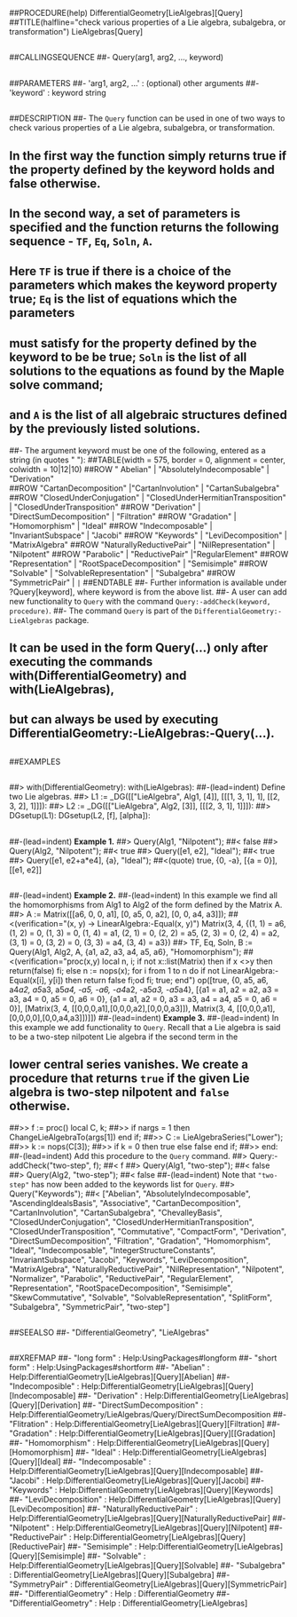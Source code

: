 ##PROCEDURE(help) DifferentialGeometry[LieAlgebras][Query]
##TITLE(halfline="check various properties of a Lie algebra, subalgebra, or transformation") LieAlgebras[Query]
##
##CALLINGSEQUENCE
##- Query(arg1, arg2, ..., keyword)
##
##PARAMETERS
##- 'arg1, arg2, ...' : (optional) other arguments
##- 'keyword' : keyword string
##
##DESCRIPTION
##- The `Query` function can be used in one of two ways to check various properties of a Lie algebra, subalgebra, or transformation.  
## In the first way the function simply returns true if the property defined by the keyword holds and false otherwise. 
## In the second way, a set of parameters is specified and the function returns the following sequence - `TF`, `Eq`, `Soln`, `A`. 
## Here `TF` is true if there is a choice of the parameters which makes the keyword property true; `Eq` is the list of equations which the parameters 
## must satisfy for the property defined by the keyword to be be true; `Soln` is the list of all solutions to the equations as found by the Maple solve command; 
## and `A` is the list of all algebraic structures defined by the previously listed solutions.
##- The argument keyword must be one of the following, entered as a string (in quotes "  "):
##TABLE(width = 575, border = 0, alignment = center, colwidth = 10|12|10)
##ROW " Abelian" | "AbsolutelyIndecomposable"  | "Derivation"  
##ROW "CartanDecomposition" |"CartanInvolution" | "CartanSubalgebra"
##ROW "ClosedUnderConjugation" | "ClosedUnderHermitianTransposition" | "ClosedUnderTransposition" 
##ROW "Derivation" | "DirectSumDecomposition" | "Filtration" 
##ROW "Gradation" | "Homomorphism" | "Ideal"
##ROW "Indecomposable" | "InvariantSubspace" | "Jacobi"
##ROW "Keywords" | "LeviDecomposition" | "MatrixAlgebra"
##ROW "NaturallyReductivePair" | "NilRepresentation" | "Nilpotent" 
##ROW "Parabolic" | "ReductivePair" |"RegularElement"
##ROW "Representation" | "RootSpaceDecomposition" | "Semisimple" 
##ROW "Solvable" | "SolvableRepresentation" | "Subalgebra"
##ROW "SymmetricPair" | `` | ``
##ENDTABLE
##- Further information is available under ?Query[keyword], where keyword is from the above list.
##- A user can add new functionality to `Query` with the command `Query:-addCheck(keyword, procedure)`.
##- The command `Query` is part of the `DifferentialGeometry:-LieAlgebras` package.  
## It can be used in the form Query(...) only after executing the commands with(DifferentialGeometry) and with(LieAlgebras), 
## but can always be used by executing DifferentialGeometry:-LieAlgebras:-Query(...).  
##
##EXAMPLES
##
##> with(DifferentialGeometry): with(LieAlgebras):
##-(lead=indent) Define two Lie algebras.
##> L1 := _DG([["LieAlgebra", Alg1, [4]], [[[1, 3, 1], 1], [[2, 3, 2], 1]]]):
##> L2 := _DG([["LieAlgebra", Alg2, [3]], [[[2, 3, 1], 1]]]):
##> DGsetup(L1): DGsetup(L2, [f], [alpha]):
##
##-(lead=indent) **Example 1.**
##> Query(Alg1, "Nilpotent");
##< false
##> Query(Alg2, "Nilpotent");
##< true
##> Query([e1, e2], "Ideal");
##< true
##> Query([e1, e2+a*e4], {a}, "Ideal");
##<(quote) true, {0, -a}, [{a = 0}], [[e1, e2]]
##
##-(lead=indent) **Example 2.**
##-(lead=indent) In this example we find all the homomorphisms from Alg1 to Alg2 of the form defined by the Matrix A.
##> A := Matrix([[a6, 0, 0, a1], [0, a5, 0, a2], [0, 0, a4, a3]]); 
##<(verification="(x, y) -> LinearAlgebra:-Equal(x, y)") Matrix(3, 4, {(1, 1) = a6, (1, 2) = 0, (1, 3) = 0, (1, 4) = a1, (2, 1) = 0, (2, 2) = a5, (2, 3) = 0, (2, 4) = a2, (3, 1) = 0, (3, 2) = 0, (3, 3) = a4, (3, 4) = a3})
##> TF, Eq, Soln, B := Query(Alg1, Alg2, A, {a1, a2, a3, a4, a5, a6}, "Homomorphism");
##<(verification="proc(x,y) local n, i; if not x::list(Matrix) then if x <>y then return(false) fi;  else n := nops(x); for i from 1 to n do if not LinearAlgebra:-Equal(x[i], y[i]) then return false fi;od fi; true; end") op([true, {0, a5, a6, a4*a2, a5*a3, a5*a4, -a5, -a6, -a4*a2, -a5*a3, -a5*a4}, [{a1 = a1, a2 = a2, a3 = a3, a4 = 0, a5 = 0, a6 = 0}, {a1 = a1, a2 = 0, a3 = a3, a4 = a4, a5 = 0, a6 = 0}], [Matrix(3, 4, [[0,0,0,a1],[0,0,0,a2],[0,0,0,a3]]), Matrix(3, 4, [[0,0,0,a1],[0,0,0,0],[0,0,a4,a3]])]])
##-(lead=indent) **Example 3.**
##-(lead=indent) In this example we add functionality to `Query`. Recall that a Lie algebra is said to be a two-step nilpotent Lie algebra if the second term in the 
## lower central series vanishes. We create a procedure that returns `true` if the given Lie algebra is two-step nilpotent and `false` otherwise.
##>> f := proc() local C, k;
##>> if nargs = 1 then ChangeLieAlgebraTo(args[1]) end if;
##>> C := LieAlgebraSeries("Lower");
##>> k := nops(C[3]);
##>> if k = 0 then true else false end if;
##>> end:
##-(lead=indent) Add this procedure to the `Query` command.
##> Query:-addCheck("two-step", f);
##< f
##> Query(Alg1, "two-step");
##< false  
##> Query(Alg2, "two-step");
##< false
##-(lead=indent) Note that `"two-step"` has now been added to the keywords list for `Query`.
##> Query("Keywords");
##< ["Abelian", "AbsolutelyIndecomposable", "AscendingIdealsBasis", "Associative", "CartanDecomposition", "CartanInvolution", "CartanSubalgebra", "ChevalleyBasis", "ClosedUnderConjugation", "ClosedUnderHermitianTransposition", "ClosedUnderTransposition", "Commutative", "CompactForm", "Derivation", "DirectSumDecomposition", "Filtration", "Gradation", "Homomorphism", "Ideal", "Indecomposable", "IntegerStructureConstants", "InvariantSubspace", "Jacobi", "Keywords", "LeviDecomposition", "MatrixAlgebra", "NaturallyReductivePair", "NilRepresentation", "Nilpotent", "Normalizer", "Parabolic", "ReductivePair", "RegularElement", "Representation", "RootSpaceDecomposition", "Semisimple", "SkewCommutative", "Solvable", "SolvableRepresentation", "SplitForm", "Subalgebra", "SymmetricPair", "two-step"]
##
##SEEALSO
##- "DifferentialGeometry", "LieAlgebras"
##
##XREFMAP
##- "long form" : Help:UsingPackages#longform
##- "short form" : Help:UsingPackages#shortform
##- "Abelian" : Help:DifferentialGeometry[LieAlgebras][Query][Abelian]
##- "Indecomposible" : Help:DifferentialGeometry[LieAlgebras][Query][Indecomposable]
##- "Derivation" : Help:DifferentialGeometry[LieAlgebras][Query][Derivation]
##- "DirectSumDecomposition" : Help:DifferentialGeometry/LieAlgebras/Query/DirectSumDecomposition
##- "Flitration" : Help:DifferentialGeometry[LieAlgebras][Query][Filtration]
##- "Gradation" : Help:DifferentialGeometry[LieAlgebras][Query][[Gradation]
##- "Homomorphism" : Help:DifferentialGeometry[LieAlgebras][Query][Homomorphism]
##- "Ideal" : Help:DifferentialGeometry[LieAlgebras][Query][Ideal]
##- "Indecomposable" : Help:DifferentialGeometry[LieAlgebras][Query][Indecomposable] 
##- "Jacobi" : Help:DifferentialGeometry[LieAlgebras][Query][Jacobi]
##- "Keywords" : Help:DifferentialGeometry[LieAlgebras][Query][Keywords] 
##- "LeviDecomposition" : Help:DifferentialGeometry[LieAlgebras][Query][LeviDecomposition]
##- "NaturallyReductivePair" : Help:DifferentialGeometry[LieAlgebras][Query][NaturallyReductivePair]
##- "Nilpotent" : Help:DifferentialGeometry[LieAlgebras][Query][Nilpotent]
##- "ReductivePair" : Help:DifferentialGeometry[LieAlgebras][Query][ReductivePair]
##- "Semisimple" : Help:DifferentialGeometry[LieAlgebras][Query][Semisimple]
##- "Solvable" : Help:DifferentialGeometry[LieAlgebras][Query][Solvable]
##- "Subalgebra" : DifferentialGeometry[LieAlgebras][Query][Subalgebra]
##- "SymmetryPair" : DifferentialGeometry[LieAlgebras][Query][SymmetricPair]
##- "DifferentialGeometry" : Help : DifferentialGeometry
##- "DifferentialGeometry" : Help : DifferentialGeometry[LieAlgebras]
